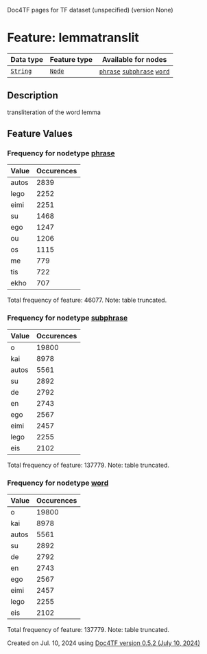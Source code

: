 Doc4TF pages for TF dataset (unspecified) (version None)
# Feature: lemmatranslit
Data type|Feature type|Available for nodes
---|---|---
[`String`](featuresbydatatype.md#string)|[`Node`](featuresbytype.md#node)| [`phrase`](featuresbynodetype.md#phrase)  [`subphrase`](featuresbynodetype.md#subphrase)  [`word`](featuresbynodetype.md#word) 
## Description
transliteration of the word lemma
## Feature Values
### Frequency for nodetype [phrase](featuresbynodetype.md#phrase)
Value|Occurences
---|---
autos|2839
lego|2252
eimi|2251
su|1468
ego|1247
ou|1206
os|1115
me|779
tis|722
ekho|707

Total frequency of feature: 46077. Note: table truncated.
 ### Frequency for nodetype [subphrase](featuresbynodetype.md#subphrase)
Value|Occurences
---|---
o|19800
kai|8978
autos|5561
su|2892
de|2792
en|2743
ego|2567
eimi|2457
lego|2255
eis|2102

Total frequency of feature: 137779. Note: table truncated.
 ### Frequency for nodetype [word](featuresbynodetype.md#word)
Value|Occurences
---|---
o|19800
kai|8978
autos|5561
su|2892
de|2792
en|2743
ego|2567
eimi|2457
lego|2255
eis|2102

Total frequency of feature: 137779. Note: table truncated.
  

Created on Jul. 10, 2024 using [Doc4TF version 0.5.2 (July 10, 2024)](https://github.com/tonyjurg/Doc4TF/blob/main/CreateFeatureDoc.ipynb) 